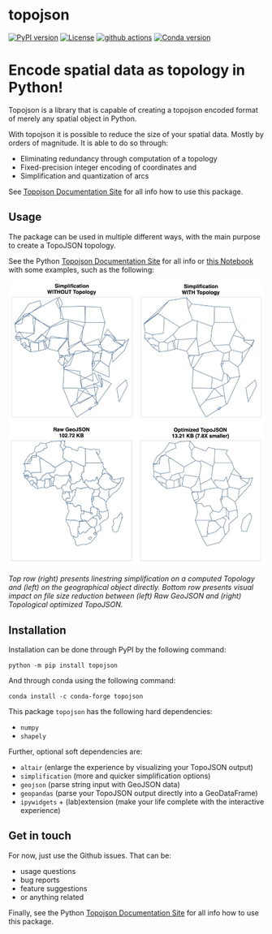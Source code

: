 # topojson

[![PyPI version](https://img.shields.io/pypi/v/topojson.svg)](https://pypi.org/project/topojson)
[![License](https://img.shields.io/badge/License-BSD%203--Clause-blue.svg)](https://opensource.org/licenses/BSD-3-Clause)
[![github actions](https://github.com/mattijn/topojson/workflows/test/badge.svg)](https://github.com/mattijn/topojson/actions?query=workflow%3Atest)
[![Conda version](https://anaconda.org/conda-forge/topojson/badges/installer/conda.svg)](https://anaconda.org/conda-forge/topojson)


# Encode spatial data as topology in Python!

Topojson is a library that is capable of creating a topojson encoded format of merely any spatial object in Python.

With topojson it is possible to reduce the size of your spatial data. Mostly by orders of magnitude. It is able to do so through:

- Eliminating redundancy through computation of a topology
- Fixed-precision integer encoding of coordinates and
- Simplification and quantization of arcs

See [Topojson Documentation Site](https://mattijn.github.io/topojson) for all info how to use this package.

## Usage

The package can be used in multiple different ways, with the main purpose to create a TopoJSON topology. 

See the Python [Topojson Documentation Site](https://mattijn.github.io/topojson) for all info or [this Notebook](https://nbviewer.jupyter.org/github/mattijn/topojson/blob/master/notebooks/topojson.ipynb) with some examples, such as the following:

<p align="center">
<img src="docs/images/africa_simplify.jpeg" alt="simplifying with and without topology" width="600px">
</p>

_Top row (right) presents linestring simplification on a computed Topology and (left) on the geographical object directly. Bottom row presents visual impact on file size reduction between (left) Raw GeoJSON and (right) Topological optimized TopoJSON._ 

## Installation

Installation can be done through PyPI by the following command:

```
python -m pip install topojson
```

And through conda using the following command:

```
conda install -c conda-forge topojson
```

This package `topojson` has the following hard dependencies:

- `numpy`
- `shapely`

Further, optional soft dependencies are:

- `altair` (enlarge the experience by visualizing your TopoJSON output)
- `simplification` (more and quicker simplification options)
- `geojson` (parse string input with GeoJSON data)
- `geopandas` (parse your TopoJSON output directly into a GeoDataFrame)
- `ipywidgets` + (lab)extension (make your life complete with the interactive experience)

## Get in touch

For now, just use the Github issues. That can be:

- usage questions
- bug reports
- feature suggestions
- or anything related

Finally, see the Python [Topojson Documentation Site](https://mattijn.github.io/topojson) for all info how to use this package.
